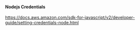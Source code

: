 
#### Nodejs Credentials
https://docs.aws.amazon.com/sdk-for-javascript/v2/developer-guide/setting-credentials-node.html

